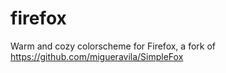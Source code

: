 # firefox
Warm and cozy colorscheme for Firefox, a fork of https://github.com/migueravila/SimpleFox
